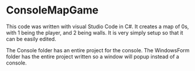 # ConsoleMapGame
This code was written with visual Studio Code in C#. It creates a map of 0s, with 1 being the player, and 2 being walls. It is very simply setup so that it can be easily edited. 

The Console folder has an entire project for the console. The WindowsForm folder has the entire project written so a window will popup instead of a console.
